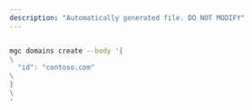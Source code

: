 ```yaml
---
description: "Automatically generated file. DO NOT MODIFY"
---
```


```bash

mgc domains create --body '{\
  "id": "contoso.com"\
}\
'

```